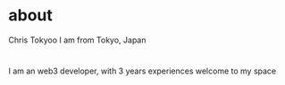 # about
Chris Tokyoo
I am from Tokyo, Japan
#
#
I am an web3 developer, with 3 years experiences
welcome to my space


##
